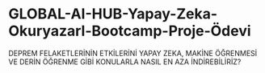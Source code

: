 # GLOBAL-AI-HUB-Yapay-Zeka-Okuryazarl-Bootcamp-Proje-Ödevi
DEPREM FELAKETLERİNİN ETKİLERİNİ YAPAY ZEKA, MAKİNE ÖĞRENMESİ VE DERİN ÖĞRENME GİBİ KONULARLA NASIL EN AZA İNDİREBİLİRİZ?
